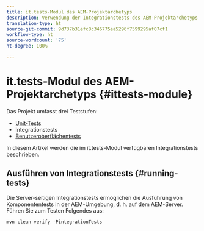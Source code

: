 ```yaml
---
title: it.tests-Modul des AEM-Projektarchetyps
description: Verwendung der Integrationstests des AEM-Projektarchetyps
translation-type: ht
source-git-commit: 9d737b31efc8c346775ea5296f7599295af07cf1
workflow-type: ht
source-wordcount: '75'
ht-degree: 100%

---
```



# it.tests-Modul des AEM-Projektarchetyps {#ittests-module}

Das Projekt umfasst drei Teststufen:

* [Unit-Tests](core.md#unit-tests)
* Integrationstests
* [Benutzeroberflächentests](uitests.md)

In diesem Artikel werden die im it.tests-Modul verfügbaren Integrationstests beschrieben.

## Ausführen von Integrationstests {#running-tests}

Die Server-seitigen Integrationstests ermöglichen die Ausführung von Komponententests in der AEM-Umgebung, d. h. auf dem AEM-Server. Führen Sie zum Testen Folgendes aus:

```
mvn clean verify -PintegrationTests
```

